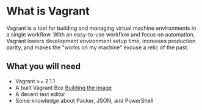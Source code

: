 # What is Vagrant
Vagrant is a tool for building and managing virtual machine environments in a single workflow. With an easy-to-use workflow and focus on automation, Vagrant lowers development environment setup time, increases production parity, and makes the "works on my machine" excuse a relic of the past.

## What you will need

* Vagrant >= 2.1.1  
* A built Vagrant Box [Building the image](../packer/building-the-image.md)
* A decent text editor
* Some knowledge about Packer, JSON, and PowerShell

